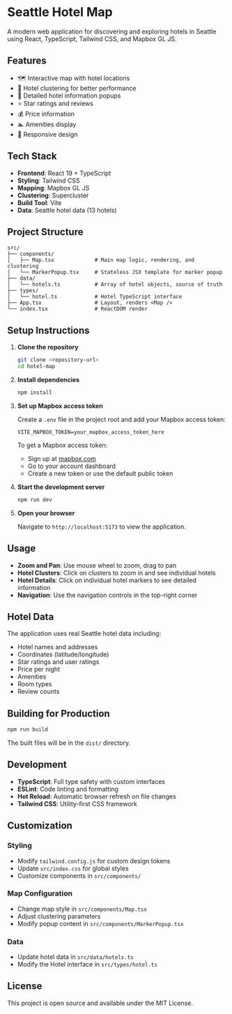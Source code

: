 # Seattle Hotel Map

A modern web application for discovering and exploring hotels in Seattle using React, TypeScript, Tailwind CSS, and Mapbox GL JS.

## Features

- 🗺️ Interactive map with hotel locations
- 🏨 Hotel clustering for better performance
- 📍 Detailed hotel information popups
- ⭐ Star ratings and reviews
- 💰 Price information
- 🏊 Amenities display
- 📱 Responsive design

## Tech Stack

- **Frontend**: React 19 + TypeScript
- **Styling**: Tailwind CSS
- **Mapping**: Mapbox GL JS
- **Clustering**: Supercluster
- **Build Tool**: Vite
- **Data**: Seattle hotel data (13 hotels)

## Project Structure

```
src/
├── components/
│   ├── Map.tsx             # Main map logic, rendering, and clustering
│   └── MarkerPopup.tsx     # Stateless JSX template for marker popup
├── data/
│   └── hotels.ts           # Array of hotel objects, source of truth
├── types/
│   └── hotel.ts            # Hotel TypeScript interface
├── App.tsx                 # Layout, renders <Map />
└── index.tsx               # ReactDOM render
```

## Setup Instructions

1. **Clone the repository**
   ```bash
   git clone <repository-url>
   cd hotel-map
   ```

2. **Install dependencies**
   ```bash
   npm install
   ```

3. **Set up Mapbox access token**

   Create a `.env` file in the project root and add your Mapbox access token:
   ```env
   VITE_MAPBOX_TOKEN=your_mapbox_access_token_here
   ```

   To get a Mapbox access token:
   - Sign up at [mapbox.com](https://mapbox.com)
   - Go to your account dashboard
   - Create a new token or use the default public token

4. **Start the development server**
   ```bash
   npm run dev
   ```

5. **Open your browser**

   Navigate to `http://localhost:5173` to view the application.

## Usage

- **Zoom and Pan**: Use mouse wheel to zoom, drag to pan
- **Hotel Clusters**: Click on clusters to zoom in and see individual hotels
- **Hotel Details**: Click on individual hotel markers to see detailed information
- **Navigation**: Use the navigation controls in the top-right corner

## Hotel Data

The application uses real Seattle hotel data including:
- Hotel names and addresses
- Coordinates (latitude/longitude)
- Star ratings and user ratings
- Price per night
- Amenities
- Room types
- Review counts

## Building for Production

```bash
npm run build
```

The built files will be in the `dist/` directory.

## Development

- **TypeScript**: Full type safety with custom interfaces
- **ESLint**: Code linting and formatting
- **Hot Reload**: Automatic browser refresh on file changes
- **Tailwind CSS**: Utility-first CSS framework

## Customization

### Styling
- Modify `tailwind.config.js` for custom design tokens
- Update `src/index.css` for global styles
- Customize components in `src/components/`

### Map Configuration
- Change map style in `src/components/Map.tsx`
- Adjust clustering parameters
- Modify popup content in `src/components/MarkerPopup.tsx`

### Data
- Update hotel data in `src/data/hotels.ts`
- Modify the Hotel interface in `src/types/hotel.ts`

## License

This project is open source and available under the MIT License.
